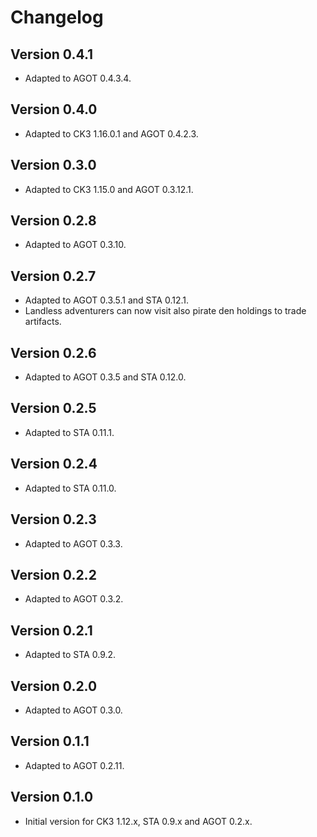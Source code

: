 # Changelog

## Version 0.4.1

* Adapted to AGOT 0.4.3.4.

## Version 0.4.0

* Adapted to CK3 1.16.0.1 and AGOT 0.4.2.3.

## Version 0.3.0

* Adapted to CK3 1.15.0 and AGOT 0.3.12.1.

## Version 0.2.8

* Adapted to AGOT 0.3.10.

## Version 0.2.7

* Adapted to AGOT 0.3.5.1 and STA 0.12.1.
* Landless adventurers can now visit also pirate den holdings to trade artifacts.

## Version 0.2.6

* Adapted to AGOT 0.3.5 and STA 0.12.0.

## Version 0.2.5

* Adapted to STA 0.11.1.

## Version 0.2.4

* Adapted to STA 0.11.0.

## Version 0.2.3

* Adapted to AGOT 0.3.3.

## Version 0.2.2

* Adapted to AGOT 0.3.2.

## Version 0.2.1

* Adapted to STA 0.9.2.

## Version 0.2.0

* Adapted to AGOT 0.3.0.

## Version 0.1.1

* Adapted to AGOT 0.2.11.

## Version 0.1.0

* Initial version for CK3 1.12.x, STA 0.9.x and AGOT 0.2.x.
